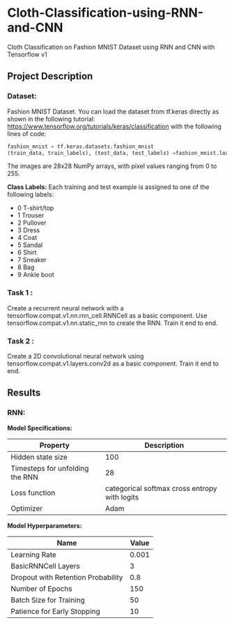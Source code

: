# Cloth-Classification-using-RNN-and-CNN
Cloth Classification on Fashion MNIST Dataset using RNN and CNN with Tensorflow v1

## Project Description

### Dataset: 
Fashion MNIST Dataset. You can load the dataset from tf.keras directly as shown in the following tutorial: https://www.tensorflow.org/tutorials/keras/classification with the following lines of code:

```python 
fashion_mnist = tf.keras.datasets.fashion_mnist
(train_data, train_labels), (test_data, test_labels) =fashion_mnist.load_data()
```

The images are 28x28 NumPy arrays, with pixel values ranging from 0 to 255.

**Class Labels:** Each training and test example is assigned to one of the following labels:

- 0 T-shirt/top
- 1 Trouser
- 2 Pullover
- 3 Dress
- 4 Coat
- 5 Sandal
- 6 Shirt
- 7 Sneaker
- 8 Bag
- 9 Ankle boot

### **Task 1 :**
Create a recurrent neural network with a tensorflow.compat.v1.nn.rnn_cell.RNNCell as a basic component. Use tensorflow.compat.v1.nn.static_rnn to create the RNN. Train it end to end.

### **Task 2 :**
Create a 2D convolutional neural network using tensorflow.compat.v1.layers.conv2d as a basic component. Train it end to end.

## Results 

### RNN:

**Model Specifications:**

| Property                                      | Description |
| ------------------------------------------- | ----------- |
| Hidden state size                                      | 100      |
| Timesteps for unfolding the RNN                                | 28        |
| Loss function | categorical softmax cross entropy with logits |
| Optimizer | Adam |

**Model Hyperparameters:**

| Name                                     | Value |
| ------------------------------------------- | ----------- |
| Learning Rate                                     | 0.001      |
| BasicRNNCell Layers                                | 3        |
| Dropout with Retention Probability | 0.8
| Number of Epochs | 150 |
| Batch Size for Training | 50 |
| Patience for Early Stopping | 10 |
